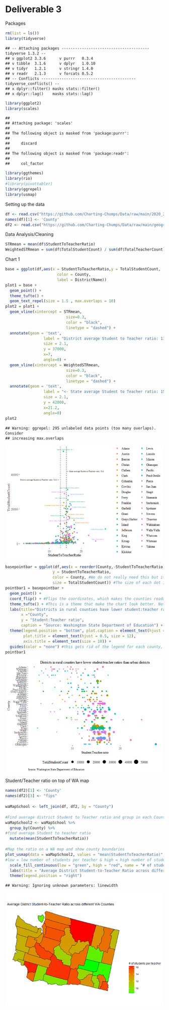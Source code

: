 Deliverable 3
================

Packages

``` r
rm(list = ls())
library(tidyverse)
```

    ## -- Attaching packages --------------------------------------- tidyverse 1.3.2 --
    ## v ggplot2 3.3.6      v purrr   0.3.4 
    ## v tibble  3.1.6      v dplyr   1.0.10
    ## v tidyr   1.2.1      v stringr 1.4.0 
    ## v readr   2.1.3      v forcats 0.5.2 
    ## -- Conflicts ------------------------------------------ tidyverse_conflicts() --
    ## x dplyr::filter() masks stats::filter()
    ## x dplyr::lag()    masks stats::lag()

``` r
library(ggplot2)
library(scales)
```

    ## 
    ## Attaching package: 'scales'
    ## 
    ## The following object is masked from 'package:purrr':
    ## 
    ##     discard
    ## 
    ## The following object is masked from 'package:readr':
    ## 
    ##     col_factor

``` r
library(ggthemes)
library(rio)
#library(pivottabler)
library(ggrepel)
library(usmap)
```

Setting up the data

``` r
df <- read.csv("https://github.com/Charting-Chumps/Data/raw/main/2020_2021_Washington_Public_Schools_Student_Teacher_Ratio.csv")
names(df)[1] <- 'County'
df2 <- read.csv("https://github.com/Charting-Chumps/Data/raw/main/geographic_codes.csv")
```

Data Analysis/Cleaning

``` r
STRmean = mean(df$StudentToTeacherRatio)
WeightedSTRmean = sum(df$TotalStudentCount) / sum(df$TotalTeacherCount)
```

Chart 1

``` r
base = ggplot(df,aes(x = StudentToTeacherRatio,y = TotalStudentCount,
                       color = County,
                       label = DistrictName))
plot1 = base + 
  geom_point() + 
  theme_tufte() +
  geom_text_repel(size = 1.5 , max.overlaps = 10)
plot2 = plot1 +
  geom_vline(xintercept = STRmean,
                           size=0.3,
                           color = "black", 
                           linetype = "dashed") + 
  annotate(geom = 'text', 
                 label = "District average Student to Teacher ratio: 13.4 ->",
                 size = 2.1,
                 y = 37000,
                 x=7,
                 angle=0) + 
  geom_vline(xintercept = WeightedSTRmean,
                           size=0.3,
                           color = "black", 
                           linetype = "dashed") + 
  annotate(geom = 'text', 
                 label = "<- State average Student to Teacher ratio: 15.4",
                 size = 2.1,
                 y = 42000,
                 x=21.2,
                 angle=0)
plot2
```

    ## Warning: ggrepel: 295 unlabeled data points (too many overlaps). Consider
    ## increasing max.overlaps

![](Deliverable_3_files/figure-gfm/unnamed-chunk-4-1.png)<!-- -->

``` r
basepointbar = ggplot(df,aes(x = reorder(County,-StudentToTeacherRatio), #Reordered so that counties with a low student:teacher ratio show up first, and ones with higher student:teacher ratios show up later. We can change this to a different method if we want. I tried reordering by the number of students but that clumped up all the big dots in the same area, so it was kinda ugly
                     y = StudentToTeacherRatio,
                     color = County, #We do not really need this but it make it look nicer.
                     size = TotalStudentCount)) #The size of each dot is proportional to the number of students in that district. R scales this nicely so that some bubbles are not massive and others way too small.
pointbar1 = basepointbar + 
  geom_point() +
  coord_flip() + #Flips the coordinates, which makes the counties readable
  theme_tufte() + #This is a theme that make the chart look better. Not tied to this if someone has something they like more
  labs(title="Districts in rural counties have lower student:teacher ratios than urban districts",
       x ="County",
       y = "Student:Teacher ratio",
       caption = "Source: Washington State Department of Education") +
  theme(legend.position = "bottom", plot.caption = element_text(hjust = 0, size = 8), #these theme parameters are the same as what we had in assignment 2. Can change these if we want.
        plot.title = element_text(hjust = 0.5, size = 12),
        axis.title = element_text(size = 10)) +
  guides(color = "none") #this gets rid of the legend for each county, super ugly
pointbar1
```

![](Deliverable_3_files/figure-gfm/unnamed-chunk-5-1.png)<!-- -->

Student/Teacher ratio on top of WA map

``` r
names(df2)[1] <- 'County'
names(df2)[3] <- "fips"

waMapSchool <- left_join(df, df2, by = "County")

#Find average district Student to Teacher ratio and group in each County
waMapSchool2 <- waMapSchool %>%
  group_by(County) %>%
#find average Student to teacher ratio   
  mutate(mean(StudentToTeacherRatio))

#Map the ratio on a WA map and show county boundaries 
plot_usmap(data = waMapSchool2, values = "mean(StudentToTeacherRatio)", include = "WA") +
#low = low number of students per teacher & high = high number of students per teacher 
  scale_fill_continuous(low = "green", high = "red", name = "# of students per teacher") + 
  labs(title = "Average District Student-to-Teacher Ratio across different WA Counties") +
  theme(legend.position = "right")
```

    ## Warning: Ignoring unknown parameters: linewidth

![](Deliverable_3_files/figure-gfm/unnamed-chunk-6-1.png)<!-- -->
